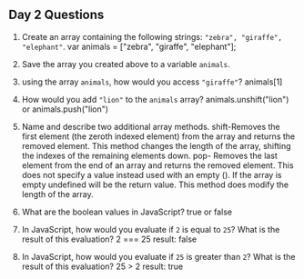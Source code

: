 ## Day 2 Questions

1. Create an array containing the following strings: `"zebra", "giraffe", "elephant"`.
  var animals = ["zebra", "giraffe", "elephant"];

1. Save the array you created above to a variable `animals`.

1. using the array `animals`, how would you access `"giraffe"`?
  animals[1]

1. How would you add `"lion"` to the `animals` array?
  animals.unshift("lion")
  or
  animals.push("lion")

1. Name and describe two additional array methods.
  shift-Removes the first element (the zeroth indexed element) from the array and returns the removed element. This method changes the length of the array, shifting the indexes of the remaining elements down.
  pop- Removes the last element from the end of an array and returns the removed element. This does not specify a value instead used with an empty (). If the array is empty undefined will be the return value. This method does modify the length of the array.  

1. What are the boolean values in JavaScript?
  true or false

1. In JavaScript, how would you evaluate if `2` is equal to `25`? What is the result of this evaluation?
  2 === 25
  result: false

1. In JavaScript, how would you evaluate if `25` is greater than `2`? What is the result of this evaluation?
25 > 2
result: true
